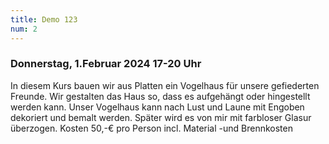 ```yaml
---
title: Demo 123 
num: 2
---
```


### Donnerstag, 1.Februar 2024    17-20 Uhr

In diesem Kurs bauen wir aus Platten ein Vogelhaus für unsere gefiederten Freunde. Wir gestalten das Haus so, dass es aufgehängt oder hingestellt werden kann. Unser Vogelhaus kann nach Lust und Laune mit Engoben dekoriert und bemalt werden. Später wird es von mir mit farbloser Glasur überzogen.
Kosten 50,-€ pro Person incl. Material -und Brennkosten
